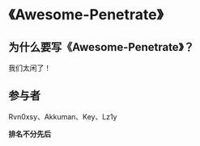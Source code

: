 # 《Awesome-Penetrate》

## 为什么要写《Awesome-Penetrate》？

我们太闲了！

## 参与者

Rvn0xsy、Akkuman、Key、Lz1y 

**排名不分先后**



